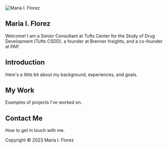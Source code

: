 <!DOCTYPE html>
<html lang="en">
<body>
    <section id="home">
        <div class="home-content">
            <div class="home-image">
                <img src="![Headshot_MF_PS](https://github.com/miflorez/mariaflorez.github.io/assets/162073564/929655d2-09c6-49d3-8a69-b44e24db181b)" alt="Maria I. Florez">
            </div>
            <div class="home-text">
                <h1>Maria I. Florez</h1>
                <p>Welcome! I am a Senior Consultant at Tufts Center for the Study of Drug Development (Tufts CSDD), a founder at Brenner Insights, and a co-founder at PAP.</p>
            </div>
        </div>
    </section>
    <section id="about">
        <h2>Introduction</h2>
        <p>Here's a little bit about my background, experiences, and goals.</p>
    </section>
    <section id="portfolio">
        <h2>My Work</h2>
        <p>Examples of projects I've worked on.</p>
    </section>
    <section id="contact">
        <h2>Contact Me</h2>
        <p>How to get in touch with me.</p>
    </section>
    <footer>
        <p>Copyright © 2023 Maria I. Florez</p>
    </footer>
    <script src="script.js"></script>
</body>
</html>
